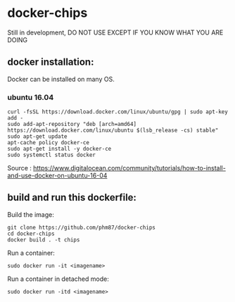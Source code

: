 # docker-chips

Still in development, DO NOT USE EXCEPT IF YOU KNOW WHAT YOU ARE DOING


## docker installation:

Docker can be installed on many OS.

### ubuntu 16.04


```shell
curl -fsSL https://download.docker.com/linux/ubuntu/gpg | sudo apt-key add -
sudo add-apt-repository "deb [arch=amd64] https://download.docker.com/linux/ubuntu $(lsb_release -cs) stable"
sudo apt-get update
apt-cache policy docker-ce
sudo apt-get install -y docker-ce
sudo systemctl status docker
```
Source : https://www.digitalocean.com/community/tutorials/how-to-install-and-use-docker-on-ubuntu-16-04

## build and run this dockerfile:
Build the image:
```shell
git clone https://github.com/phm87/docker-chips
cd docker-chips
docker build . -t chips
```
Run a container:
```shell
sudo docker run -it <imagename>
```
Run a container in detached mode:
```shell
sudo docker run -itd <imagename>
```

